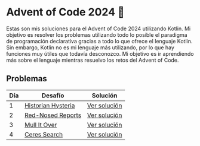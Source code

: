 # Advent of Code 2024 🎄

Estas son mis soluciones para el Advent of Code 2024 utilizando Kotlin. Mi objetivo es resolver los problemas utilizando todo lo posible el paradigma de programación declarativa gracias a todo lo que ofrece el lenguaje Kotlin. Sin embargo, Kotlin no es mi lenguaje más utilizando, por lo que hay funciones muy útiles que todavía desconozco. Mi objetivo es ir aprendiendo más sobre el lenguaje mientras resuelvo los retos del Advent of Code.


## Problemas

| Día | Desafío | Solución |
|-----|---------|----------|
|  1  | [Historian Hysteria](https://adventofcode.com/2024/day/1) | [Ver solución](src/Day1.kt) |
|  2  | [Red-Nosed Reports](https://adventofcode.com/2024/day/2) | [Ver solución](src/Day2.kt) |
|  3  | [Mull It Over](https://adventofcode.com/2024/day/3) | [Ver solución](src/Day3.kt) |
|  4  | [Ceres Search](https://adventofcode.com/2024/day/4) | [Ver solución](src/Day4.kt) |
